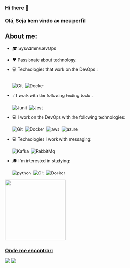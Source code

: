 ### Hi there 👋
### Olá, Seja bem vindo ao meu perfil 

## About me:
- 🎓 SysAdmin/DevOps
- ❤️ Passionate about technology.

- 💻 Technologies that work on the DevOps : <br> <br>
  
  ![Git](https://img.shields.io/badge/-Git-ff0000?style=flat&logoColor=fff&logo=git)&nbsp;
  ![Docker](https://img.shields.io/badge/-Docker-007ACC?style=flat&logoColor=fff&logo=docker)&nbsp;
  
 - ⚡ I work with the following testing tools : <br> <br>
  ![Junit](https://img.shields.io/badge/-Junit-ff0000?style=flat&logoColor=fff&logo=junit5)&nbsp;
  ![Jest](https://img.shields.io/badge/-Jest-006600?style=flat&logoColor=fff&logo=jest)&nbsp;
  
 - 💻 I work on the DevOps with the following technologies:<br> <br>
 ![Git](https://img.shields.io/badge/-Git-ff0000?style=flat&logoColor=fff&logo=git)&nbsp;
 ![Docker](https://img.shields.io/badge/-Docker-007ACC?style=flat&logoColor=fff&logo=docker)&nbsp;
 ![aws](https://img.shields.io/badge/Amazon_AWS-232F3E?style=for-the-badge&logo=amazon-aws&logoColor=white)&nbsp;
 ![azure](https://img.shields.io/badge/Google_Cloud-4285F4?style=for-the-badge&logo=google-cloud&logoColor=white)&nbsp;

 - 💻 Technologies I work with messaging: <br> <br>
  ![Kafka](https://img.shields.io/badge/-Kafka-ff0000?style=flat&logoColor=fff&logo=apachekafka)&nbsp;
  ![RabbitMq](https://img.shields.io/badge/-RabbitMQ-orange?style=flat&logoColor=fff&logo=rabbitmq)&nbsp;

 - 🎓 I'm interested in studying: <br> <br>
  ![python](https://img.shields.io/badge/Python-3776AB?style=for-the-badge&logo=python&logoColor=white)&nbsp;
  ![Git](https://img.shields.io/badge/-Git-ff0000?style=flat&logoColor=fff&logo=git)&nbsp;
  ![Docker](https://img.shields.io/badge/-Docker-007ACC?style=flat&logoColor=fff&logo=docker)&nbsp;
  </div>
  <div>
    <a href="https://git.io/streak-stats">
    <img height="200px" src="https://github-readme-streak-stats.herokuapp.com/?user=jonas&theme=chartreuse-dark"/> 
     
  </div>

### Onde me encontrar:
<a href="https://www.linkedin.com/in/jonas-campos12//"><img src="https://img.shields.io/badge/linkedin-0077B5.svg?style=for-the-badge&logo=linkedin&logoColor=white"></a>
<a href="mailto:jonas.jesua@gmail.com"><img src="https://img.shields.io/badge/e‑mail-D14836.svg?style=for-the-badge&logo=GMail&logoColor=white"></a>

